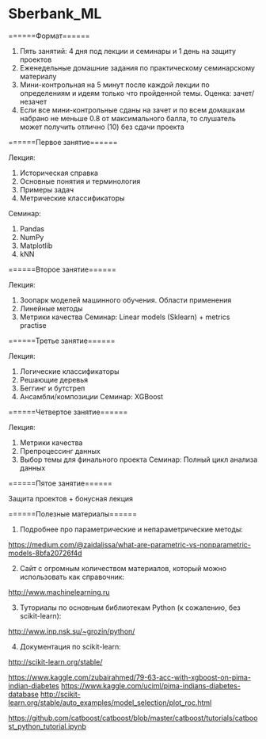 # Sberbank_ML

======Формат======
1. Пять занятий: 4 дня под лекции и семинары и 1 день на защиту проектов
2. Еженедельные домашние задания по практическому семинарскому материалу
3. Мини-контрольная на 5 минут после каждой лекции по определениям и идеям только что пройденной темы. Оценка: зачет/незачет
4. Если все мини-контрольные сданы на зачет и по всем домашкам набрано не меньше 0.8 от максимального балла, то слушатель может получить отлично (10) без сдачи проекта

======Первое занятие======

Лекция:
1. Историческая справка
2. Основные понятия и терминология
3. Примеры задач
4. Метрические классификаторы

Семинар:
1. Pandas
2. NumPy
3. Matplotlib
4. kNN

======Второе занятие======

Лекция:
1. Зоопарк моделей машинного обучения. Области применения
2. Линейные методы
3. Метрики качества 
Семинар:
Linear models (Sklearn) + metrics practise

======Третье занятие======

Лекция:
1. Логические классификаторы
2. Решающие деревья
3. Беггинг и бутстреп
4. Ансамбли/композиции
Семинар:
XGBoost

======Четвертое занятие======

Лекция:
1. Метрики качества 
2. Препроцессинг данных
3. Выбор темы для финального проекта
Семинар:
Полный цикл анализа данных

======Пятое занятие======

Защита проектов + бонусная лекция

======Полезные материалы======

1. Подробнее про параметрические и непараметрические методы: 

https://medium.com/@zaidalissa/what-are-parametric-vs-nonparametric-models-8bfa20726f4d

2. Сайт с огромным количеством материалов, который можно использовать как справочник:

http://www.machinelearning.ru

3. Туториалы по основным библиотекам Python (к сожалению, без scikit-learn):

http://www.inp.nsk.su/~grozin/python/

4. Документация по scikit-learn:

http://scikit-learn.org/stable/


https://www.kaggle.com/zubairahmed/79-63-acc-with-xgboost-on-pima-indian-diabetes
https://www.kaggle.com/uciml/pima-indians-diabetes-database
http://scikit-learn.org/stable/auto_examples/model_selection/plot_roc.html


https://github.com/catboost/catboost/blob/master/catboost/tutorials/catboost_python_tutorial.ipynb
